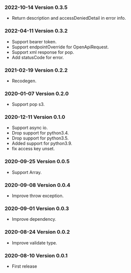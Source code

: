 ### 2022-10-14 Version 0.3.5
* Return description and accessDeniedDetail in error info.

### 2022-04-11 Version 0.3.2
* Support bearer token.
* Support endpointOverride for OpenApiRequest.
* Support xml response for pop.
* Add statusCode for error.

### 2021-02-19 Version 0.2.2
* Recodegen.

### 2020-01-07 Version 0.2.0
* Support pop s3.

### 2020-12-11 Version 0.1.0
* Support async io.
* Drop support for python3.4.
* Drop support for python3.5.
* Added support for python3.9.
* fix access key unset. 

### 2020-09-25 Version 0.0.5
* Support Array.

### 2020-09-08 Version 0.0.4
* Improve throw exception.

### 2020-09-01 Version 0.0.3
* Improve dependency.

### 2020-08-24 Version 0.0.2
* Improve validate type.

### 2020-08-10 Version 0.0.1
* First release
